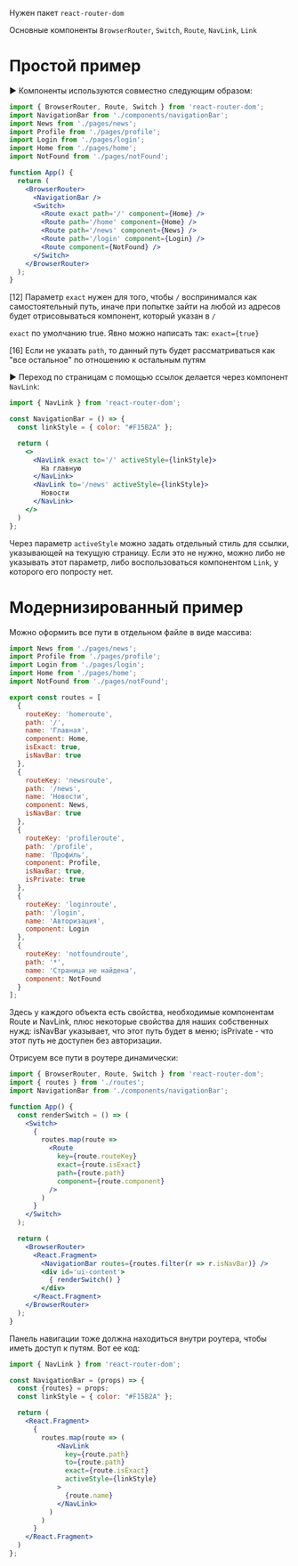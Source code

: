 Нужен пакет `react-router-dom`

Основные компоненты `BrowserRouter`, `Switch`, `Route`, `NavLink`, `Link `



# Простой пример

► Компоненты используются совместно следующим образом:

```jsx
import { BrowserRouter, Route, Switch } from 'react-router-dom';
import NavigationBar from './components/navigationBar';
import News from './pages/news';
import Profile from './pages/profile';
import Login from './pages/login';
import Home from './pages/home';
import NotFound from './pages/notFound';

function App() {
  return (
    <BrowserRouter>
      <NavigationBar />
      <Switch>
        <Route exact path='/' component={Home} />
        <Route path='/home' component={Home} />
        <Route path='/news' component={News} />
        <Route path='/login' component={Login} />
        <Route component={NotFound} />
      </Switch>
    </BrowserRouter>
  );
}
```

[12] Параметр `exact` нужен для того, чтобы `/` воспринимался как самостоятельный путь, иначе при попытке зайти на любой из адресов будет отрисовываться компонент, который указан в `/`

`exact` по умолчанию true. Явно можно написать так: `exact={true}`

[16] Если не указать `path`, то данный путь будет рассматриваться как "все остальное" по отношению к остальным путям

► Переход по страницам с помощью ссылок делается через компонент `NavLink`:

```jsx
import { NavLink } from 'react-router-dom';

const NavigationBar = () => {
  const linkStyle = { color: "#F15B2A" };

  return (
    <>
      <NavLink exact to='/' activeStyle={linkStyle}>
        На главную
      </NavLink>
      <NavLink to='/news' activeStyle={linkStyle}>
        Новости
      </NavLink>
    </>
  )
};
```

Через параметр `activeStyle` можно задать отдельный стиль для ссылки, указывающей на текущую страницу. Если это не нужно, можно либо не указывать этот параметр, либо воспользоваться компонентом `Link`, у которого его попросту нет.



# Модернизированный пример

Можно оформить все пути в отдельном файле в виде массива:

```javascript
import News from './pages/news';
import Profile from './pages/profile';
import Login from './pages/login';
import Home from './pages/home';
import NotFound from './pages/notFound';

export const routes = [
  {
    routeKey: 'homeroute',
    path: '/',
    name: 'Главная',
    component: Home,
    isExact: true,
    isNavBar: true
  },
  {
    routeKey: 'newsroute',
    path: '/news',
    name: 'Новости',
    component: News,
    isNavBar: true
  },
  {
    routeKey: 'profileroute',
    path: '/profile',
    name: 'Профиль',
    component: Profile,
    isNavBar: true,
    isPrivate: true
  },
  {
    routeKey: 'loginroute',
    path: '/login',
    name: 'Авторизация',
    component: Login
  },
  {
    routeKey: 'notfoundroute',
    path: '*',
    name: 'Страница не найдена',
    component: NotFound
  }
];
```

Здесь у каждого объекта есть свойства, необходимые компонентам Route и NavLink, плюс некоторые свойства для наших собственных нужд: isNavBar указывает, что этот путь будет в меню; isPrivate - что этот путь не доступен без авторизации.

Отрисуем все пути в роутере динамически:

```jsx
import { BrowserRouter, Route, Switch } from 'react-router-dom';
import { routes } from './routes';
import NavigationBar from './components/navigationBar';

function App() {
  const renderSwitch = () => (
    <Switch>
      {
        routes.map(route =>
          <Route
            key={route.routeKey}
            exact={route.isExact}
            path={route.path}
            component={route.component}
          />
        )
      }
    </Switch>
  );

  return (
    <BrowserRouter>
      <React.Fragment>
        <NavigationBar routes={routes.filter(r => r.isNavBar)} />
        <div id='ui-content'>
          { renderSwitch() }
        </div>
      </React.Fragment>
    </BrowserRouter>
  );
}
```

Панель навигации тоже должна находиться внутри роутера, чтобы иметь доступ к путям. Вот ее код:

```jsx
import { NavLink } from 'react-router-dom';

const NavigationBar = (props) => {
  const {routes} = props;
  const linkStyle = { color: "#F15B2A" };

  return (
    <React.Fragment>
      {
        routes.map(route => (
            <NavLink
              key={route.path}
              to={route.path}
              exact={route.isExact}
              activeStyle={linkStyle}
            >
              {route.name}
            </NavLink>
          )
        )
      }
    </React.Fragment>
  )
};
```

